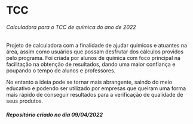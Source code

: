 # TCC

###### Calculadora para o TCC de química do ano de 2022

 Projeto de calculadora com a finalidade de ajudar químicos e atuantes na área, assim como usuários que possam desfrutar dos cálculos providos pelo programa. Foi criada por alunos de química com foco principal na facilitação na obtenção de resultados, dando uma maior confiança e poupando o tempo de alunos e professores. 
 
 No entanto a ideia pode se tornar mais abrangente, saindo do meio educativo e podendo ser utilizado por empresas que queiram uma forma mais rápido de conseguir resultados para a verificação de qualidade de seus produtos.

 ###### ***Repositório criado no dia 09/04/2022***
